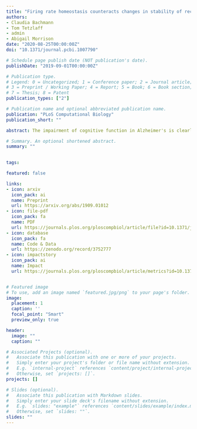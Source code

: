 ```yaml
---
title: "Firing rate homeostasis counteracts changes in stability of recurrent neural networks caused by synapse loss in Alzheimer's disease"
authors:
- Claudia Bachmann
- Tom Tetzlaff
- admin
- Abigail Morrison
date: "2020-08-25T00:00:00Z"
doi: "10.1371/journal.pcbi.1007790"

# Schedule page publish date (NOT publication's date).
publishDate: "2019-09-01T00:00:00Z"

# Publication type.
# Legend: 0 = Uncategorized; 1 = Conference paper; 2 = Journal article;
# 3 = Preprint / Working Paper; 4 = Report; 5 = Book; 6 = Book section;
# 7 = Thesis; 8 = Patent
publication_types: ["2"]

# Publication name and optional abbreviated publication name.
publication: "PLoS Computational Biology"
publication_short: ""

abstract: The impairment of cognitive function in Alzheimer's is clearly correlated to synapse loss. However, the mechanisms underlying this correlation are only poorly understood. Here, we investigate how the loss of excitatory synapses in sparsely connected random networks of spiking excitatory and inhibitory neurons alters their dynamical characteristics. Beyond the effects on the network's activity statistics, we find that the loss of excitatory synapses on excitatory neurons shifts the network dynamic towards the stable regime. The decrease in sensitivity to small perturbations to time varying input can be considered as an indication of a reduction of computational capacity. A full recovery of the network performance can be achieved by firing rate homeostasis, here implemented by an up-scaling of the remaining excitatory-excitatory synapses. By analysing the stability of the linearized network dynamics, we explain how homeostasis can simultaneously maintain the network's firing rate and sensitivity to small perturbations.

# Summary. An optional shortened abstract.
summary: ""
 

tags:

featured: false

links:
- icon: arxiv
  icon_pack: ai
  name: Preprint
  url: https://arxiv.org/abs/1909.01012
- icon: file-pdf
  icon_pack: fa
  name: PDF
  url: https://journals.plos.org/ploscompbiol/article/file?id=10.1371/journal.pcbi.1007790&type=printable
- icon: database
  icon_pack: fa
  name: Code & Data
  url: https://zenodo.org/record/3752777
- icon: impactstory
  icon_pack: ai
  name: Impact
  url: https://journals.plos.org/ploscompbiol/article/metrics?id=10.1371/journal.pcbi.1007790


# Featured image
# To use, add an image named `featured.jpg/png` to your page's folder. 
image:
  placement: 1
  caption: ''
  focal_point: "Smart"
  preview_only: true

header:
  image: ""
  caption: ""

# Associated Projects (optional).
#   Associate this publication with one or more of your projects.
#   Simply enter your project's folder or file name without extension.
#   E.g. `internal-project` references `content/project/internal-project/index.md`.
#   Otherwise, set `projects: []`.
projects: []

# Slides (optional).
#   Associate this publication with Markdown slides.
#   Simply enter your slide deck's filename without extension.
#   E.g. `slides: "example"` references `content/slides/example/index.md`.
#   Otherwise, set `slides: ""`.
slides: ""
---
```

